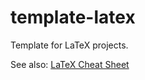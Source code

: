 # template-latex
Template for LaTeX projects.

See also: [LaTeX Cheat Sheet](https://nelkinda.com/blog/latex-cheat-sheet/)
